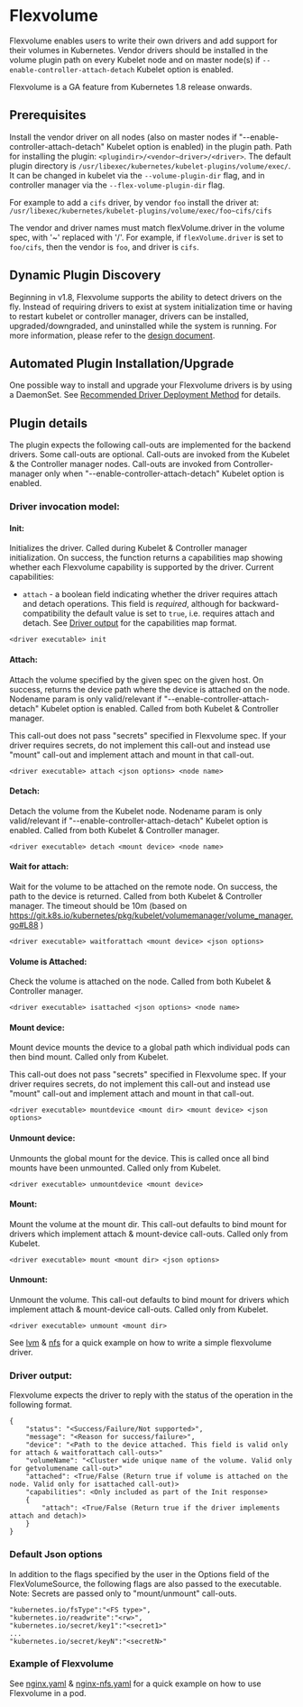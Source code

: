 # Flexvolume

Flexvolume enables users to write their own drivers and add support for their volumes in Kubernetes. Vendor drivers should be installed in the volume plugin path on every Kubelet node and on master node(s) if `--enable-controller-attach-detach` Kubelet option is enabled.

Flexvolume is a GA feature from Kubernetes 1.8 release onwards.

## Prerequisites

Install the vendor driver on all nodes (also on master nodes if "--enable-controller-attach-detach" Kubelet option is enabled) in the plugin path. Path for installing the plugin: `<plugindir>/<vendor~driver>/<driver>`. The default plugin directory is `/usr/libexec/kubernetes/kubelet-plugins/volume/exec/`. It can be changed in kubelet via the `--volume-plugin-dir` flag, and in controller manager via the `--flex-volume-plugin-dir` flag.

For example to add a `cifs` driver, by vendor `foo` install the driver at: `/usr/libexec/kubernetes/kubelet-plugins/volume/exec/foo~cifs/cifs`

The vendor and driver names must match flexVolume.driver in the volume spec, with '~' replaced with '/'. For example, if `flexVolume.driver` is set to `foo/cifs`, then the vendor is `foo`, and driver is `cifs`.

## Dynamic Plugin Discovery
Beginning in v1.8, Flexvolume supports the ability to detect drivers on the fly. Instead of requiring drivers to exist at system initialization time or having to restart kubelet or controller manager, drivers can be installed, upgraded/downgraded, and uninstalled while the system is running.
For more information, please refer to the [design document](/contributors/design-proposals/storage/flexvolume-deployment.md).

## Automated Plugin Installation/Upgrade
One possible way to install and upgrade your Flexvolume drivers is by using a DaemonSet. See [Recommended Driver Deployment Method](/contributors/design-proposals/storage/flexvolume-deployment.md#recommended-driver-deployment-method) for details.

## Plugin details
The plugin expects the following call-outs are implemented for the backend drivers. Some call-outs are optional. Call-outs are invoked from the Kubelet & the Controller manager nodes.
Call-outs are invoked from Controller-manager only when "--enable-controller-attach-detach" Kubelet option is enabled.

### Driver invocation model:

#### Init:
Initializes the driver. Called during Kubelet & Controller manager initialization. On success, the function returns a capabilities map showing whether each Flexvolume capability is supported by the driver.
Current capabilities:
* `attach` - a boolean field indicating whether the driver requires attach and detach operations. This field is *required*, although for backward-compatibility the default value is set to `true`, i.e. requires attach and detach.
See [Driver output](#driver-output) for the capabilities map format.
```
<driver executable> init
```

#### Attach:
Attach the volume specified by the given spec on the given host. On success, returns the device path where the device is attached on the node. Nodename param is only valid/relevant if "--enable-controller-attach-detach" Kubelet option is enabled. Called from both Kubelet & Controller manager.

This call-out does not pass "secrets" specified in Flexvolume spec. If your driver requires secrets, do not implement this call-out and instead use "mount" call-out and implement attach and mount in that call-out.

```
<driver executable> attach <json options> <node name>
```

#### Detach:
Detach the volume from the Kubelet node. Nodename param is only valid/relevant if "--enable-controller-attach-detach" Kubelet option is enabled. Called from both Kubelet & Controller manager.
```
<driver executable> detach <mount device> <node name>
```

#### Wait for attach:
Wait for the volume to be attached on the remote node. On success, the path to the device is returned. Called from both Kubelet & Controller manager. The timeout should be 10m (based on https://git.k8s.io/kubernetes/pkg/kubelet/volumemanager/volume_manager.go#L88 )

```
<driver executable> waitforattach <mount device> <json options>
```

#### Volume is Attached:
Check the volume is attached on the node. Called from both Kubelet & Controller manager.

```
<driver executable> isattached <json options> <node name>
```

#### Mount device:
Mount device mounts the device to a global path which individual pods can then bind mount. Called only from Kubelet.

This call-out does not pass "secrets" specified in Flexvolume spec. If your driver requires secrets, do not implement this call-out and instead use "mount" call-out and implement attach and mount in that call-out.

```
<driver executable> mountdevice <mount dir> <mount device> <json options>
```

#### Unmount device:
Unmounts the global mount for the device. This is called once all bind mounts have been unmounted. Called only from Kubelet.

```
<driver executable> unmountdevice <mount device>
```

#### Mount:
Mount the volume at the mount dir. This call-out defaults to bind mount for drivers which implement attach & mount-device call-outs. Called only from Kubelet.

```
<driver executable> mount <mount dir> <json options>
```

#### Unmount:
Unmount the volume. This call-out defaults to bind mount for drivers which implement attach & mount-device call-outs. Called only from Kubelet.

```
<driver executable> unmount <mount dir>
```

See [lvm] & [nfs] for a quick example on how to write a simple flexvolume driver.

### Driver output:

Flexvolume expects the driver to reply with the status of the operation in the
following format.

```
{
	"status": "<Success/Failure/Not supported>",
	"message": "<Reason for success/failure>",
	"device": "<Path to the device attached. This field is valid only for attach & waitforattach call-outs>"
	"volumeName": "<Cluster wide unique name of the volume. Valid only for getvolumename call-out>"
	"attached": <True/False (Return true if volume is attached on the node. Valid only for isattached call-out)>
    "capabilities": <Only included as part of the Init response>
    {
        "attach": <True/False (Return true if the driver implements attach and detach)>
    }
}
```

### Default Json options

In addition to the flags specified by the user in the Options field of the FlexVolumeSource, the following flags are also passed to the executable.
Note: Secrets are passed only to "mount/unmount" call-outs.

```
"kubernetes.io/fsType":"<FS type>",
"kubernetes.io/readwrite":"<rw>",
"kubernetes.io/secret/key1":"<secret1>"
...
"kubernetes.io/secret/keyN":"<secretN>"
```

### Example of Flexvolume

See [nginx.yaml] & [nginx-nfs.yaml] for a quick example on how to use Flexvolume in a pod.


[lvm]: https://git.k8s.io/kubernetes/examples/volumes/flexvolume/lvm
[nfs]: https://git.k8s.io/kubernetes/examples/volumes/flexvolume/nfs
[nginx.yaml]: https://git.k8s.io/kubernetes/examples/volumes/flexvolume/nginx.yaml
[nginx-nfs.yaml]: https://git.k8s.io/kubernetes/examples/volumes/flexvolume/nginx-nfs.yaml
